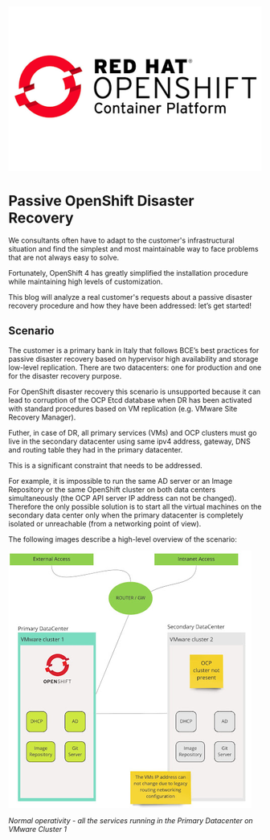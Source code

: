 ![Passive OpenShift Disaster Recovery](images/title.png?raw=true "Title")

# Passive OpenShift Disaster Recovery

We consultants often have to adapt to the customer's infrastructural situation and find the simplest and most maintainable way to face problems that are not always easy to solve. 

Fortunately, OpenShift 4 has greatly simplified the installation procedure while maintaining high levels of customization.

This blog will analyze a real customer's requests about a passive disaster recovery procedure and how they have been addressed: let’s get started!

## Scenario

The customer is a primary bank in Italy that follows BCE’s best practices for passive disaster recovery based on hypervisor high availability and storage low-level replication. There are two datacenters: one for production and one for the disaster recovery purpose.

For OpenShift disaster recovery this scenario is unsupported because it can lead to corruption of the OCP Etcd database when DR has been activated with standard procedures based on VM replication (e.g. VMware Site Recovery Manager). 

Futher, in case of DR, all primary services (VMs) and OCP clusters must go live in the secondary datacenter using same ipv4 address, gateway, DNS and routing table they had in the primary datacenter.

This is a significant constraint that needs to be addressed. 

For example, it is impossible to run the same AD server or an Image Repository or the same OpenShift cluster on both data centers simultaneously (the OCP API server IP address can not be changed). Therefore the only possible solution is to start all the virtual machines on the secondary data center only when the primary datacenter is completely isolated or unreachable (from a networking point of view).

The following images describe a high-level overview of the scenario:


![Normal operativity](images/1.jpg?raw=true "Title")

*Normal operativity - all the services running in the Primary Datacenter on VMware Cluster 1*











